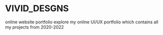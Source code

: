 # VIVID_DESGNS
online website portfolio 
explore my online UI/UX portfolio which contains all my projects from 2020-2022
